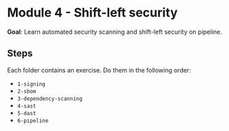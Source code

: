 # Module 4 - Shift-left security

**Goal**: Learn automated security scanning and shift-left security on pipeline.

## Steps

Each folder contains an exercise. Do them in the following order:

- `1-signing`
- `2-sbom`
- `3-dependency-scanning`
- `4-sast`
- `5-dast`
- `6-pipeline`

